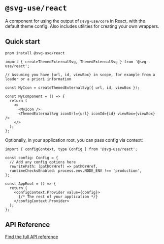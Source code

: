 # `@svg-use/react`

A component for using the output of `@svg-use/core` in React, with the default
theme config. Also includes utilities for creating your own wrappers.

## Quick start

```shell
pnpm install @svg-use/react
```

```tsx
import { createThemedExternalSvg, ThemedExternalSvg } from '@svg-use/react';

// Assuming you have {url, id, viewBox} in scope, for example from a loader or a priori information

const MyIcon = createThemedExternalSvg({ url, id, viewBox });

const MyComponent = () => {
  return (
    <>
      <MyIcon />
      <ThemedExternalSvg iconUrl={url} iconId={id} viewBox={viewBox} />
    </>
  );
};
```

Optionally, in your application root, you can pass config via context:

```tsx
import { configContext, type Config } from '@svg-use/react';

const config: Config = {
  // Add any config options here
  rewritePath: (pathOrHref) => pathOrHref,
  runtimeChecksEnabled: process.env.NODE_ENV !== 'production',
};

const AppRoot = () => {
  return (
    <configContext.Provider value={config}>
      {/* The rest of your application */}
    </configContext.Provider>
  );
};
```

## API Reference

[Find the full API reference](./api-docs/README.md)
